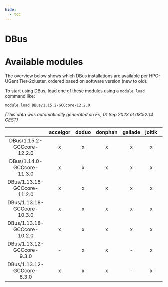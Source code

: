 ```yaml
---
hide:
  - toc
---
```


DBus
====

# Available modules


The overview below shows which DBus installations are available per HPC-UGent Tier-2cluster, ordered based on software version (new to old).

To start using DBus, load one of these modules using a `module load` command like:

```shell
module load DBus/1.15.2-GCCcore-12.2.0
```

*(This data was automatically generated on Fri, 01 Sep 2023 at 08:52:14 CEST)*  

| |accelgor|doduo|donphan|gallade|joltik|skitty|swalot|victini|
| :---: | :---: | :---: | :---: | :---: | :---: | :---: | :---: | :---: |
|DBus/1.15.2-GCCcore-12.2.0|x|x|x|x|x|x|x|x|
|DBus/1.14.0-GCCcore-11.3.0|x|x|x|x|x|x|x|x|
|DBus/1.13.18-GCCcore-11.2.0|x|x|x|x|x|x|x|x|
|DBus/1.13.18-GCCcore-10.3.0|x|x|x|x|x|x|x|x|
|DBus/1.13.18-GCCcore-10.2.0|x|x|x|x|x|x|x|x|
|DBus/1.13.12-GCCcore-9.3.0|-|x|x|-|x|x|x|x|
|DBus/1.13.12-GCCcore-8.3.0|x|x|x|-|x|x|x|x|
